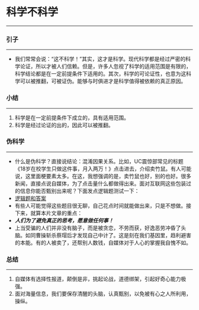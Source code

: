 # 科学不科学
***

### 引子
***
* 我们常常会说：“这不科学！”其实，这才是科学。现代科学都是经过严密的科学论证，所以才被人们信赖。但是，许多人忽视了科学的适用范围是有限的，科学结论都是在一定前提条件下适用的。其次，科学的可论证性，也意为这科学可以被推翻，可被证伪。能够与时俱进才是科学值得被依赖的真正原因。

### 小结
***
1. 科学是在一定前提条件下成立的，具有适用范围。
2. 科学是经过论证的出的，因此可以被推翻。

### 伪科学
***
* 什么是伪科学？直接说结论：混淆因果关系。比如，UC震惊部常见的标题《18岁在校学生只做这件事，月入两万！》点击进去，介绍卖竹鼠。有人可能说，这里面梗要素太多。在这，我想强调的是，卖竹鼠也好，别的也好。很多新闻，直接点说自媒体，为了点击量什么都做得出来。面对互联网这些包装过的信息你能否甄别出来呢？下面发点逻辑题测试一下：
* [逻辑题和答案](https://blog.csdn.net/qq_38361726/article/details/79824632)
* 有些人可能觉得这些题目很无聊，自己花点时间就能做出来，只是不想做。接下来，就算本片文章的重点：
* ___人们为了避免真正的思考，愿意做任何事！___
* 上当受骗的人们并非没有脑子，而是被贪恋，不劳而获，好逸恶劳冲昏了头脑。如同曹操斩杀蔡瑁后才发现自己中计了。这是刻在我们基因里，趋利避害的本能。有的人被卖了，还帮别人数钱，自媒体对于人心的掌握我自愧不如。

### 总结
***
1. 自媒体有选择性报道，颠倒是非，挑起论战，道德绑架，引起好奇心能力极强。
2. 面对海量信息，我们要保存清醒的头脑，认真甄别，以免被有心之人所利用，操纵。

